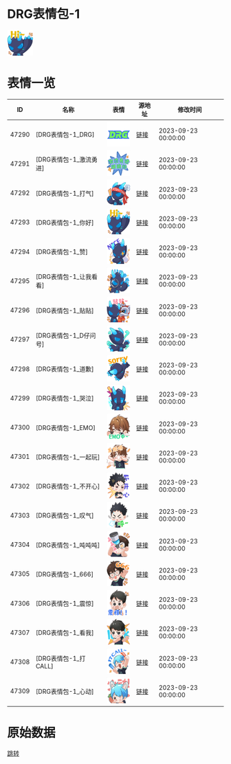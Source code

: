 # DRG表情包-1

<img src="./cover.png" height="60" alt="cover" />

# 表情一览

|ID|名称|表情|源地址|修改时间|
|----|----|----|----|----|
|47290|[DRG表情包-1_DRG]|<img src="./pic/047290_%5BDRG表情包-1_DRG%5D.png" height="60" alt="DRG"/>|[链接](https://i0.hdslb.com/bfs/garb/bbe282947bbd3fcddc4d7f2bbedebfb311add203.png)|2023-09-23 00:00:00|
|47291|[DRG表情包-1_激流勇进]|<img src="./pic/047291_%5BDRG表情包-1_激流勇进%5D.png" height="60" alt="激流勇进"/>|[链接](https://i0.hdslb.com/bfs/garb/33576f5849b163f66a6d6f3f3441e44fd88f4f3a.png)|2023-09-23 00:00:00|
|47292|[DRG表情包-1_打气]|<img src="./pic/047292_%5BDRG表情包-1_打气%5D.png" height="60" alt="打气"/>|[链接](https://i0.hdslb.com/bfs/garb/3a60ccbe1b553c277f38eb1c2468a6c77e555bb5.png)|2023-09-23 00:00:00|
|47293|[DRG表情包-1_你好]|<img src="./pic/047293_%5BDRG表情包-1_你好%5D.png" height="60" alt="你好"/>|[链接](https://i0.hdslb.com/bfs/garb/e412dd69942a9763c3f300341f74adf8f0884f32.png)|2023-09-23 00:00:00|
|47294|[DRG表情包-1_赞]|<img src="./pic/047294_%5BDRG表情包-1_赞%5D.png" height="60" alt="赞"/>|[链接](https://i0.hdslb.com/bfs/garb/6830b3b10678b7fb257391d4dc300fc0bd64c295.png)|2023-09-23 00:00:00|
|47295|[DRG表情包-1_让我看看]|<img src="./pic/047295_%5BDRG表情包-1_让我看看%5D.png" height="60" alt="让我看看"/>|[链接](https://i0.hdslb.com/bfs/garb/ce3eb65e2f2b13b103fc6418f5ebe7fc748eea21.png)|2023-09-23 00:00:00|
|47296|[DRG表情包-1_贴贴]|<img src="./pic/047296_%5BDRG表情包-1_贴贴%5D.png" height="60" alt="贴贴"/>|[链接](https://i0.hdslb.com/bfs/garb/be4efacd8297ffae452400eb23226e00a39317ae.png)|2023-09-23 00:00:00|
|47297|[DRG表情包-1_D仔问号]|<img src="./pic/047297_%5BDRG表情包-1_D仔问号%5D.png" height="60" alt="D仔问号"/>|[链接](https://i0.hdslb.com/bfs/garb/152c839ab669e0809e6640587df8fae1ccd5cc05.png)|2023-09-23 00:00:00|
|47298|[DRG表情包-1_道歉]|<img src="./pic/047298_%5BDRG表情包-1_道歉%5D.png" height="60" alt="道歉"/>|[链接](https://i0.hdslb.com/bfs/garb/796295e169f1304ba2c6bdebb0e8ce783aafefa8.png)|2023-09-23 00:00:00|
|47299|[DRG表情包-1_哭泣]|<img src="./pic/047299_%5BDRG表情包-1_哭泣%5D.png" height="60" alt="哭泣"/>|[链接](https://i0.hdslb.com/bfs/garb/8799dc737df27dc5675d8bbd6bd1c9d3c71de57a.png)|2023-09-23 00:00:00|
|47300|[DRG表情包-1_EMO]|<img src="./pic/047300_%5BDRG表情包-1_EMO%5D.png" height="60" alt="EMO"/>|[链接](https://i0.hdslb.com/bfs/garb/4b38622a97c39b7e37b99573cf76f3c1b1f2f33b.png)|2023-09-23 00:00:00|
|47301|[DRG表情包-1_一起玩]|<img src="./pic/047301_%5BDRG表情包-1_一起玩%5D.png" height="60" alt="一起玩"/>|[链接](https://i0.hdslb.com/bfs/garb/81666a119497a44d5b7ae8a8a8e0c845532bfc19.png)|2023-09-23 00:00:00|
|47302|[DRG表情包-1_不开心]|<img src="./pic/047302_%5BDRG表情包-1_不开心%5D.png" height="60" alt="不开心"/>|[链接](https://i0.hdslb.com/bfs/garb/6a975ee19a4dfd1a111e6d4eb754c01341d1caf4.png)|2023-09-23 00:00:00|
|47303|[DRG表情包-1_叹气]|<img src="./pic/047303_%5BDRG表情包-1_叹气%5D.png" height="60" alt="叹气"/>|[链接](https://i0.hdslb.com/bfs/garb/d01250830b3b32748a6679843955df30f2619f35.png)|2023-09-23 00:00:00|
|47304|[DRG表情包-1_吨吨吨]|<img src="./pic/047304_%5BDRG表情包-1_吨吨吨%5D.png" height="60" alt="吨吨吨"/>|[链接](https://i0.hdslb.com/bfs/garb/eeb6bd2df0b25f47f92ecf31a069d2c4226a2c04.png)|2023-09-23 00:00:00|
|47305|[DRG表情包-1_666]|<img src="./pic/047305_%5BDRG表情包-1_666%5D.png" height="60" alt="666"/>|[链接](https://i0.hdslb.com/bfs/garb/3a6d1a015df1bb76cae0a026677b14a762c93f2d.png)|2023-09-23 00:00:00|
|47306|[DRG表情包-1_震惊]|<img src="./pic/047306_%5BDRG表情包-1_震惊%5D.png" height="60" alt="震惊"/>|[链接](https://i0.hdslb.com/bfs/garb/b1c2bb4f404ee7d5b1e722f004badc62ade24980.png)|2023-09-23 00:00:00|
|47307|[DRG表情包-1_看我]|<img src="./pic/047307_%5BDRG表情包-1_看我%5D.png" height="60" alt="看我"/>|[链接](https://i0.hdslb.com/bfs/garb/efa071dc378cd3490f7670d5eff4ff4b41d0552b.png)|2023-09-23 00:00:00|
|47308|[DRG表情包-1_打CALL]|<img src="./pic/047308_%5BDRG表情包-1_打CALL%5D.png" height="60" alt="打CALL"/>|[链接](https://i0.hdslb.com/bfs/garb/f2a3b4a5c265fa6e6239e19530388487f2740772.png)|2023-09-23 00:00:00|
|47309|[DRG表情包-1_心动]|<img src="./pic/047309_%5BDRG表情包-1_心动%5D.png" height="60" alt="心动"/>|[链接](https://i0.hdslb.com/bfs/garb/9ab265cd18d88fff155aba09867b4634af380d03.png)|2023-09-23 00:00:00|

# 原始数据

[跳转](./raw.json)


